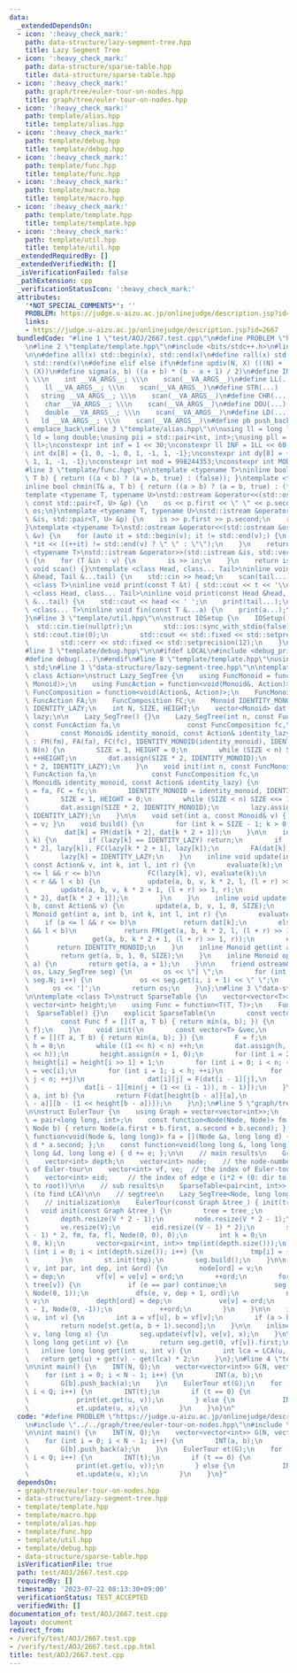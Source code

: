 ```yaml
---
data:
  _extendedDependsOn:
  - icon: ':heavy_check_mark:'
    path: data-structure/lazy-segment-tree.hpp
    title: Lazy Segment Tree
  - icon: ':heavy_check_mark:'
    path: data-structure/sparse-table.hpp
    title: data-structure/sparse-table.hpp
  - icon: ':heavy_check_mark:'
    path: graph/tree/euler-tour-on-nodes.hpp
    title: graph/tree/euler-tour-on-nodes.hpp
  - icon: ':heavy_check_mark:'
    path: template/alias.hpp
    title: template/alias.hpp
  - icon: ':heavy_check_mark:'
    path: template/debug.hpp
    title: template/debug.hpp
  - icon: ':heavy_check_mark:'
    path: template/func.hpp
    title: template/func.hpp
  - icon: ':heavy_check_mark:'
    path: template/macro.hpp
    title: template/macro.hpp
  - icon: ':heavy_check_mark:'
    path: template/template.hpp
    title: template/template.hpp
  - icon: ':heavy_check_mark:'
    path: template/util.hpp
    title: template/util.hpp
  _extendedRequiredBy: []
  _extendedVerifiedWith: []
  _isVerificationFailed: false
  _pathExtension: cpp
  _verificationStatusIcon: ':heavy_check_mark:'
  attributes:
    '*NOT_SPECIAL_COMMENTS*': ''
    PROBLEM: https://judge.u-aizu.ac.jp/onlinejudge/description.jsp?id=2667
    links:
    - https://judge.u-aizu.ac.jp/onlinejudge/description.jsp?id=2667
  bundledCode: "#line 1 \"test/AOJ/2667.test.cpp\"\n#define PROBLEM \"https://judge.u-aizu.ac.jp/onlinejudge/description.jsp?id=2667\"\
    \n#line 2 \"template/template.hpp\"\n#include <bits/stdc++.h>\n#line 3 \"template/macro.hpp\"\
    \n\n#define all(x) std::begin(x), std::end(x)\n#define rall(x) std::rbegin(x),\
    \ std::rend(x)\n#define elif else if\n#define updiv(N, X) (((N) + (X) - (1)) /\
    \ (X))\n#define sigma(a, b) ((a + b) * (b - a + 1) / 2)\n#define INT(...)    \
    \ \\\n    int __VA_ARGS__; \\\n    scan(__VA_ARGS__)\n#define LL(...)     \\\n\
    \    ll __VA_ARGS__; \\\n    scan(__VA_ARGS__)\n#define STR(...)        \\\n \
    \   string __VA_ARGS__; \\\n    scan(__VA_ARGS__)\n#define CHR(...)      \\\n\
    \    char __VA_ARGS__; \\\n    scan(__VA_ARGS__)\n#define DOU(...)        \\\n\
    \    double __VA_ARGS__; \\\n    scan(__VA_ARGS__)\n#define LD(...)     \\\n \
    \   ld __VA_ARGS__; \\\n    scan(__VA_ARGS__)\n#define pb push_back\n#define eb\
    \ emplace_back\n#line 3 \"template/alias.hpp\"\n\nusing ll = long long;\nusing\
    \ ld = long double;\nusing pii = std::pair<int, int>;\nusing pll = std::pair<ll,\
    \ ll>;\nconstexpr int inf = 1 << 30;\nconstexpr ll INF = 1LL << 60;\nconstexpr\
    \ int dx[8] = {1, 0, -1, 0, 1, -1, 1, -1};\nconstexpr int dy[8] = {0, 1, 0, -1,\
    \ 1, 1, -1, -1};\nconstexpr int mod = 998244353;\nconstexpr int MOD = 1e9 + 7;\n\
    #line 3 \"template/func.hpp\"\n\ntemplate <typename T>\ninline bool chmax(T& a,\
    \ T b) { return ((a < b) ? (a = b, true) : (false)); }\ntemplate <typename T>\n\
    inline bool chmin(T& a, T b) { return ((a > b) ? (a = b, true) : (false)); }\n\
    template <typename T, typename U>\nstd::ostream &operator<<(std::ostream &os,\
    \ const std::pair<T, U> &p) {\n    os << p.first << \" \" << p.second;\n    return\
    \ os;\n}\ntemplate <typename T, typename U>\nstd::istream &operator>>(std::istream\
    \ &is, std::pair<T, U> &p) {\n    is >> p.first >> p.second;\n    return is;\n\
    }\ntemplate <typename T>\nstd::ostream &operator<<(std::ostream &os, const std::vector<T>\
    \ &v) {\n    for (auto it = std::begin(v); it != std::end(v);) {\n        os <<\
    \ *it << ((++it) != std::end(v) ? \" \" : \"\");\n    }\n    return os;\n}\ntemplate\
    \ <typename T>\nstd::istream &operator>>(std::istream &is, std::vector<T> &v)\
    \ {\n    for (T &in : v) {\n        is >> in;\n    }\n    return is;\n}\ninline\
    \ void scan() {}\ntemplate <class Head, class... Tail>\ninline void scan(Head\
    \ &head, Tail &...tail) {\n    std::cin >> head;\n    scan(tail...);\n}\ntemplate\
    \ <class T>\ninline void print(const T &t) { std::cout << t << '\\n'; }\ntemplate\
    \ <class Head, class... Tail>\ninline void print(const Head &head, const Tail\
    \ &...tail) {\n    std::cout << head << ' ';\n    print(tail...);\n}\ntemplate\
    \ <class... T>\ninline void fin(const T &...a) {\n    print(a...);\n    exit(0);\n\
    }\n#line 3 \"template/util.hpp\"\n\nstruct IOSetup {\n    IOSetup() {\n      \
    \  std::cin.tie(nullptr);\n        std::ios::sync_with_stdio(false);\n       \
    \ std::cout.tie(0);\n        std::cout << std::fixed << std::setprecision(12);\n\
    \        std::cerr << std::fixed << std::setprecision(12);\n    }\n} IOSetup;\n\
    #line 3 \"template/debug.hpp\"\n\n#ifdef LOCAL\n#include <debug_print.hpp>\n#else\n\
    #define debug(...)\n#endif\n#line 8 \"template/template.hpp\"\nusing namespace\
    \ std;\n#line 3 \"data-structure/lazy-segment-tree.hpp\"\n\ntemplate <class Monoid,\
    \ class Action>\nstruct Lazy_SegTree {\n    using FuncMonoid = function<Monoid(Monoid,\
    \ Monoid)>;\n    using FuncAction = function<void(Monoid&, Action)>;\n    using\
    \ FuncComposition = function<void(Action&, Action)>;\n    FuncMonoid FM;\n   \
    \ FuncAction FA;\n    FuncComposition FC;\n    Monoid IDENTITY_MONOID;\n    Action\
    \ IDENTITY_LAZY;\n    int N, SIZE, HEIGHT;\n    vector<Monoid> dat;\n    vector<Action>\
    \ lazy;\n\n    Lazy_SegTree() {}\n    Lazy_SegTree(int n, const FuncMonoid fm,\
    \ const FuncAction fa,\n                 const FuncComposition fc,\n         \
    \        const Monoid& identity_monoid, const Action& identity_lazy)\n       \
    \ : FM(fm), FA(fa), FC(fc), IDENTITY_MONOID(identity_monoid), IDENTITY_LAZY(identity_lazy),\
    \ N(n) {\n        SIZE = 1, HEIGHT = 0;\n        while (SIZE < n) SIZE <<= 1,\
    \ ++HEIGHT;\n        dat.assign(SIZE * 2, IDENTITY_MONOID);\n        lazy.assign(SIZE\
    \ * 2, IDENTITY_LAZY);\n    }\n    void init(int n, const FuncMonoid fm, const\
    \ FuncAction fa,\n              const FuncComposition fc,\n              const\
    \ Monoid& identity_monoid, const Action& identity_lazy) {\n        FM = fm, FA\
    \ = fa, FC = fc;\n        IDENTITY_MONOID = identity_monoid, IDENTITY_LAZY = identity_lazy;\n\
    \        SIZE = 1, HEIGHT = 0;\n        while (SIZE < n) SIZE <<= 1, ++HEIGHT;\n\
    \        dat.assign(SIZE * 2, IDENTITY_MONOID);\n        lazy.assign(SIZE * 2,\
    \ IDENTITY_LAZY);\n    }\n\n    void set(int a, const Monoid& v) { dat[a + SIZE]\
    \ = v; }\n    void build() {\n        for (int k = SIZE - 1; k > 0; --k)\n   \
    \         dat[k] = FM(dat[k * 2], dat[k * 2 + 1]);\n    }\n\n    inline void evaluate(int\
    \ k) {\n        if (lazy[k] == IDENTITY_LAZY) return;\n        if (k < SIZE) FC(lazy[k\
    \ * 2], lazy[k]), FC(lazy[k * 2 + 1], lazy[k]);\n        FA(dat[k], lazy[k]);\n\
    \        lazy[k] = IDENTITY_LAZY;\n    }\n    inline void update(int a, int b,\
    \ const Action& v, int k, int l, int r) {\n        evaluate(k);\n        if (a\
    \ <= l && r <= b)\n            FC(lazy[k], v), evaluate(k);\n        else if (a\
    \ < r && l < b) {\n            update(a, b, v, k * 2, l, (l + r) >> 1);\n    \
    \        update(a, b, v, k * 2 + 1, (l + r) >> 1, r);\n            dat[k] = FM(dat[k\
    \ * 2], dat[k * 2 + 1]);\n        }\n    }\n    inline void update(int a, int\
    \ b, const Action& v) {\n        update(a, b, v, 1, 0, SIZE);\n    }\n\n    inline\
    \ Monoid get(int a, int b, int k, int l, int r) {\n        evaluate(k);\n    \
    \    if (a <= l && r <= b)\n            return dat[k];\n        else if (a < r\
    \ && l < b)\n            return FM(get(a, b, k * 2, l, (l + r) >> 1),\n      \
    \                get(a, b, k * 2 + 1, (l + r) >> 1, r));\n        else\n     \
    \       return IDENTITY_MONOID;\n    }\n    inline Monoid get(int a, int b) {\n\
    \        return get(a, b, 1, 0, SIZE);\n    }\n    inline Monoid operator[](int\
    \ a) {\n        return get(a, a + 1);\n    }\n\n    friend ostream& operator<<(ostream&\
    \ os, Lazy_SegTree seg) {\n        os << \"[ \";\n        for (int i = 0; i <\
    \ seg.N; i++) {\n            os << seg.get(i, i + 1) << \" \";\n        }\n  \
    \      os << ']';\n        return os;\n    }\n};\n#line 3 \"data-structure/sparse-table.hpp\"\
    \n\ntemplate <class T>\nstruct SparseTable {\n    vector<vector<T>> dat;\n   \
    \ vector<int> height;\n    using Func = function<T(T, T)>;\n    Func F;\n\n  \
    \  SparseTable() {}\n    explicit SparseTable(\n        const vector<T> &vec,\n\
    \        const Func f = [](T a, T b) { return min(a, b); }) {\n        init(vec,\
    \ f);\n    }\n    void init(\n        const vector<T> &vec,\n        const Func\
    \ f = [](T a, T b) { return min(a, b); }) {\n        F = f;\n        int n = (int)vec.size(),\
    \ h = 0;\n        while ((1 << h) < n) ++h;\n        dat.assign(h, vector<T>(1\
    \ << h));\n        height.assign(n + 1, 0);\n        for (int i = 2; i <= n; i++)\
    \ height[i] = height[i >> 1] + 1;\n        for (int i = 0; i < n; ++i) dat[0][i]\
    \ = vec[i];\n        for (int i = 1; i < h; ++i)\n            for (int j = 0;\
    \ j < n; ++j)\n                dat[i][j] = F(dat[i - 1][j],\n                \
    \              dat[i - 1][min(j + (1 << (i - 1)), n - 1)]);\n    }\n\n    T get(int\
    \ a, int b) {\n        return F(dat[height[b - a]][a],\n                 dat[height[b\
    \ - a]][b - (1 << height[b - a])]);\n    }\n};\n#line 5 \"graph/tree/euler-tour-on-nodes.hpp\"\
    \n\nstruct EulerTour {\n    using Graph = vector<vector<int>>;\n    using Node\
    \ = pair<long long, int>;\n    const function<Node(Node, Node)> fm = [](Node a,\
    \ Node b) { return Node(a.first + b.first, a.second + b.second); };\n    const\
    \ function<void(Node &, long long)> fa = [](Node &a, long long d) { a.first +=\
    \ d * a.second; };\n    const function<void(long long &, long long)> fl = [](long\
    \ long &d, long long e) { d += e; };\n\n    // main results\n    Graph tree;\n\
    \    vector<int> depth;\n    vector<int> node;    // the node-number of i-th element\
    \ of Euler-tour\n    vector<int> vf, ve;  // the index of Euler-tour of node v\n\
    \    vector<int> eid;     // the index of edge e (i*2 + (0: dir to leaf, 1: dir\
    \ to root))\n\n    // sub results\n    SparseTable<pair<int, int>> st;  // depth\
    \ (to find LCA)\n\n    // segtree\n    Lazy_SegTree<Node, long long> seg;\n\n\
    \    // initialization\n    EulerTour(const Graph &tree_) { init(tree_); }\n \
    \   void init(const Graph &tree_) {\n        tree = tree_;\n        int V = (int)tree.size();\n\
    \        depth.resize(V * 2 - 1);\n        node.resize(V * 2 - 1);\n        vf.resize(V);\n\
    \        ve.resize(V);\n        eid.resize((V - 1) * 2);\n        seg.init((V\
    \ - 1) * 2, fm, fa, fl, Node(0, 0), 0);\n        int k = 0;\n        dfs(0, -1,\
    \ 0, k);\n        vector<pair<int, int>> tmp(int(depth.size()));\n        for\
    \ (int i = 0; i < int(depth.size()); i++) {\n            tmp[i] = {depth[i], i};\n\
    \        }\n        st.init(tmp);\n        seg.build();\n    }\n\n    void dfs(int\
    \ v, int par, int dep, int &ord) {\n        node[ord] = v;\n        depth[ord]\
    \ = dep;\n        vf[v] = ve[v] = ord;\n        ++ord;\n        for (auto e :\
    \ tree[v]) {\n            if (e == par) continue;\n            seg.set(ord - 1,\
    \ Node(0, 1));\n            dfs(e, v, dep + 1, ord);\n            node[ord] =\
    \ v;\n            depth[ord] = dep;\n            ve[v] = ord;\n            seg.set(ord\
    \ - 1, Node(0, -1));\n            ++ord;\n        }\n    }\n\n    inline int LCA(int\
    \ u, int v) {\n        int a = vf[u], b = vf[v];\n        if (a > b) swap(a, b);\n\
    \        return node[st.get(a, b + 1).second];\n    }\n\n    inline void update(int\
    \ v, long long x) {\n        seg.update(vf[v], ve[v], x);\n    }\n\n    inline\
    \ long long get(int v) {\n        return seg.get(0, vf[v]).first;\n    }\n\n \
    \   inline long long get(int u, int v) {\n        int lca = LCA(u, v);\n     \
    \   return get(u) + get(v) - get(lca) * 2;\n    }\n};\n#line 4 \"test/AOJ/2667.test.cpp\"\
    \n\nint main() {\n    INT(N, Q);\n    vector<vector<int>> G(N, vector<int>(0));\n\
    \    for (int i = 0; i < N - 1; i++) {\n        INT(a, b);\n        G[a].push_back(b);\n\
    \        G[b].push_back(a);\n    }\n    EulerTour et(G);\n    for (int i = 0;\
    \ i < Q; i++) {\n        INT(t);\n        if (t == 0) {\n            INT(u, v);\n\
    \            print(et.get(u, v));\n        } else {\n            INT(u, x);\n\
    \            et.update(u, x);\n        }\n    }\n}\n"
  code: "#define PROBLEM \"https://judge.u-aizu.ac.jp/onlinejudge/description.jsp?id=2667\"\
    \n#include \"../../graph/tree/euler-tour-on-nodes.hpp\"\n#include \"../../template/template.hpp\"\
    \n\nint main() {\n    INT(N, Q);\n    vector<vector<int>> G(N, vector<int>(0));\n\
    \    for (int i = 0; i < N - 1; i++) {\n        INT(a, b);\n        G[a].push_back(b);\n\
    \        G[b].push_back(a);\n    }\n    EulerTour et(G);\n    for (int i = 0;\
    \ i < Q; i++) {\n        INT(t);\n        if (t == 0) {\n            INT(u, v);\n\
    \            print(et.get(u, v));\n        } else {\n            INT(u, x);\n\
    \            et.update(u, x);\n        }\n    }\n}"
  dependsOn:
  - graph/tree/euler-tour-on-nodes.hpp
  - data-structure/lazy-segment-tree.hpp
  - template/template.hpp
  - template/macro.hpp
  - template/alias.hpp
  - template/func.hpp
  - template/util.hpp
  - template/debug.hpp
  - data-structure/sparse-table.hpp
  isVerificationFile: true
  path: test/AOJ/2667.test.cpp
  requiredBy: []
  timestamp: '2023-07-22 08:13:30+09:00'
  verificationStatus: TEST_ACCEPTED
  verifiedWith: []
documentation_of: test/AOJ/2667.test.cpp
layout: document
redirect_from:
- /verify/test/AOJ/2667.test.cpp
- /verify/test/AOJ/2667.test.cpp.html
title: test/AOJ/2667.test.cpp
---
```

